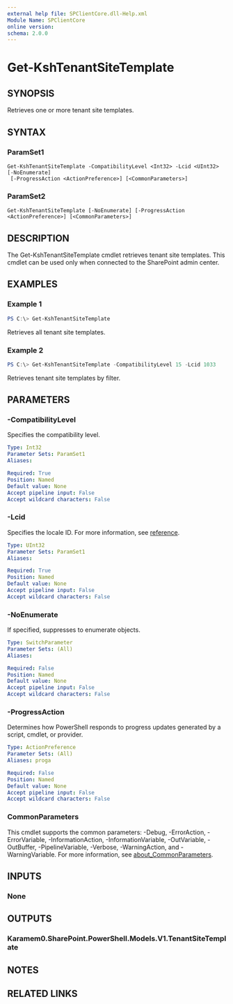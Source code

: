 ```yaml
---
external help file: SPClientCore.dll-Help.xml
Module Name: SPClientCore
online version:
schema: 2.0.0
---
```


# Get-KshTenantSiteTemplate

## SYNOPSIS
Retrieves one or more tenant site templates.

## SYNTAX

### ParamSet1
```
Get-KshTenantSiteTemplate -CompatibilityLevel <Int32> -Lcid <UInt32> [-NoEnumerate]
 [-ProgressAction <ActionPreference>] [<CommonParameters>]
```

### ParamSet2
```
Get-KshTenantSiteTemplate [-NoEnumerate] [-ProgressAction <ActionPreference>] [<CommonParameters>]
```

## DESCRIPTION
The Get-KshTenantSiteTemplate cmdlet retrieves tenant site templates. This cmdlet can be used only when connected to the SharePoint admin center.

## EXAMPLES

### Example 1
```powershell
PS C:\> Get-KshTenantSiteTemplate
```

Retrieves all tenant site templates.

### Example 2
```powershell
PS C:\> Get-KshTenantSiteTemplate -CompatibilityLevel 15 -Lcid 1033
```

Retrieves tenant site templates by filter.

## PARAMETERS

### -CompatibilityLevel
Specifies the compatibility level.

```yaml
Type: Int32
Parameter Sets: ParamSet1
Aliases:

Required: True
Position: Named
Default value: None
Accept pipeline input: False
Accept wildcard characters: False
```

### -Lcid
Specifies the locale ID.
For more information, see [reference](https://docs.microsoft.com/ja-jp/openspecs/windows_protocols/ms-lcid/70feba9f-294e-491e-b6eb-56532684c37f).

```yaml
Type: UInt32
Parameter Sets: ParamSet1
Aliases:

Required: True
Position: Named
Default value: None
Accept pipeline input: False
Accept wildcard characters: False
```

### -NoEnumerate
If specified, suppresses to enumerate objects.

```yaml
Type: SwitchParameter
Parameter Sets: (All)
Aliases:

Required: False
Position: Named
Default value: None
Accept pipeline input: False
Accept wildcard characters: False
```

### -ProgressAction
Determines how PowerShell responds to progress updates generated by a script, cmdlet, or provider.

```yaml
Type: ActionPreference
Parameter Sets: (All)
Aliases: proga

Required: False
Position: Named
Default value: None
Accept pipeline input: False
Accept wildcard characters: False
```

### CommonParameters
This cmdlet supports the common parameters: -Debug, -ErrorAction, -ErrorVariable, -InformationAction, -InformationVariable, -OutVariable, -OutBuffer, -PipelineVariable, -Verbose, -WarningAction, and -WarningVariable. For more information, see [about_CommonParameters](http://go.microsoft.com/fwlink/?LinkID=113216).

## INPUTS

### None

## OUTPUTS

### Karamem0.SharePoint.PowerShell.Models.V1.TenantSiteTemplate

## NOTES

## RELATED LINKS

